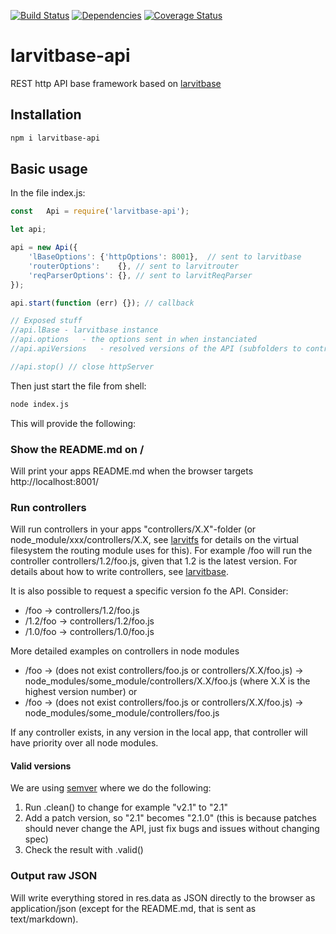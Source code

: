 [![Build Status](https://travis-ci.org/larvit/larvitbase-api.svg)](https://travis-ci.org/larvit/larvitbase-api) [![Dependencies](https://david-dm.org/larvit/larvitbase-api.svg)](https://david-dm.org/larvit/larvitbase-api.svg)
[![Coverage Status](https://coveralls.io/repos/github/larvit/larvitbase-api/badge.svg)](https://coveralls.io/github/larvit/larvitbase-api)

# larvitbase-api

REST http API base framework based on [larvitbase](https://github.com/larvit/larvitbase)

## Installation

```bash
npm i larvitbase-api
```

## Basic usage

In the file index.js:

```javascript
const	Api	= require('larvitbase-api');

let	api;

api = new Api({
	'lBaseOptions':	{'httpOptions': 8001},	// sent to larvitbase
	'routerOptions':	{},	// sent to larvitrouter
	'reqParserOptions':	{},	// sent to larvitReqParser
});

api.start(function (err) {}); // callback

// Exposed stuff
//api.lBase	- larvitbase instance
//api.options	- the options sent in when instanciated
//api.apiVersions	- resolved versions of the API (subfolders to controllers folder)

//api.stop() // close httpServer
```

Then just start the file from shell:

```bash
node index.js
```

This will provide the following:

### Show the README.md on /

Will print your apps README.md when the browser targets http://localhost:8001/

### Run controllers

Will run controllers in your apps "controllers/X.X"-folder (or node_module/xxx/controllers/X.X, see [larvitfs](https://github.com/larvit/larvitfs) for details on the virtual filesystem the routing module uses for this). For example /foo will run the controller controllers/1.2/foo.js, given that 1.2 is the latest version. For details about how to write controllers, see [larvitbase](https://github.com/larvit/larvitbase).

It is also possible to request a specific version fo the API. Consider:

* /foo -> controllers/1.2/foo.js
* /1.2/foo -> controllers/1.2/foo.js
* /1.0/foo -> controllers/1.0/foo.js

More detailed examples on controllers in node modules

* /foo -> (does not exist controllers/foo.js or controllers/X.X/foo.js) -> node_modules/some_module/controllers/X.X/foo.js (where X.X is the highest version number)
or
* /foo -> (does not exist controllers/foo.js or controllers/X.X/foo.js) -> node_modules/some_module/controllers/foo.js

If any controller exists, in any version in the local app, that controller will have priority over all node modules.

#### Valid versions

We are using [semver](https://www.npmjs.com/package/semver) where we do the following:

1. Run .clean() to change for example "v2.1" to "2.1"
2. Add a patch version, so "2.1" becomes "2.1.0" (this is because patches should never change the API, just fix bugs and issues without changing spec)
3. Check the result with .valid()

### Output raw JSON

Will write everything stored in res.data as JSON directly to the browser as application/json (except for the README.md, that is sent as text/markdown).
